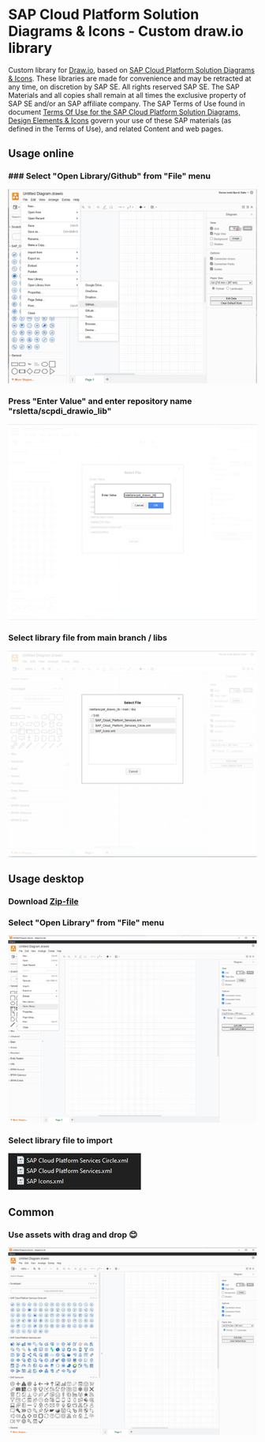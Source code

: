 # SAP Cloud Platform Solution Diagrams &amp; Icons - Custom draw.io library

Custom library for [Draw.io](https://app.diagrams.net/), based on [SAP Cloud Platform Solution Diagrams & Icons](https://wiki.scn.sap.com/wiki/pages/viewpage.action?pageId=477829554). These libraries are made for convenience and may be retracted at any time, on discretion by SAP SE. All rights reserved SAP SE. The SAP Materials and all copies shall remain at all times the exclusive property of SAP SE
and/or an SAP affiliate company. The SAP Terms of Use found in document [Terms Of Use for the SAP Cloud Platform Solution Diagrams, Design Elements & Icons](https://d.dam.sap.com/a/nXJJmw/SAP%20Cloud%20Platform%20Diagrams%20and%20Icons%20Terms%20of%20Use.pdf) govern your use of these SAP materials (as defined in the Terms of Use), and related Content and web pages.

## Usage online

### ### Select "Open Library/Github" from "File" menu
![File menu](img/open_github.png) 
### Press "Enter Value" and enter repository name "rsletta/scpdi_drawio_lib"
![Enter value](img/enter_value.png)
### Select library file from main branch / libs
![Select File](img/main_libs.png)

## Usage desktop

### Download [Zip-file](SCP_Diagram_icons_Drawio_library.zip)
### Select "Open Library" from "File" menu
![File menu](img/open_library.png) 
### Select library file to import
![Library files](img/files.png)

## Common 
### Use assets with drag and drop 😊
![Loaded assets](img/loaded.png)